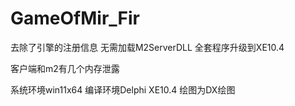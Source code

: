 # GameOfMir_Fir
去除了引擎的注册信息 无需加载M2ServerDLL
全套程序升级到XE10.4

客户端和m2有几个内存泄露

系统环境win11x64
编译环境Delphi XE10.4
绘图为DX绘图
